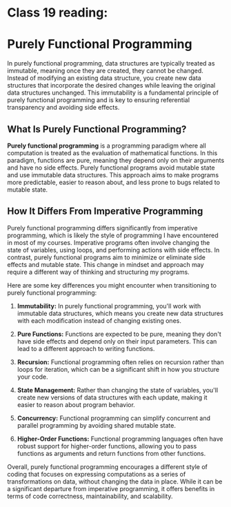 # Class 19 reading:
# Purely Functional Programming

In purely functional programming, data structures are typically treated as immutable, meaning once they are created, they cannot be changed. Instead of modifying an existing data structure, you create new data structures that incorporate the desired changes while leaving the original data structures unchanged. This immutability is a fundamental principle of purely functional programming and is key to ensuring referential transparency and avoiding side effects.

## What Is Purely Functional Programming?

**Purely functional programming** is a programming paradigm where all computation is treated as the evaluation of mathematical functions. In this paradigm, functions are pure, meaning they depend only on their arguments and have no side effects. Purely functional programs avoid mutable state and use immutable data structures. This approach aims to make programs more predictable, easier to reason about, and less prone to bugs related to mutable state.

## How It Differs From Imperative Programming

Purely functional programming differs significantly from imperative programming, which is likely the style of programming I have encountered in most of my courses. Imperative programs often involve changing the state of variables, using loops, and performing actions with side effects.
In contrast, purely functional programs aim to minimize or eliminate side effects and mutable state.
This change in mindset and approach may require a different way of thinking and structuring my programs.

Here are some key differences you might encounter when transitioning to purely functional programming:

1. **Immutability:** In purely functional programming, you'll work with immutable data structures, which means you create new data structures with each modification instead of changing existing ones.

2. **Pure Functions:** Functions are expected to be pure, meaning they don't have side effects and depend only on their input parameters. This can lead to a different approach to writing functions.

3. **Recursion:** Functional programming often relies on recursion rather than loops for iteration, which can be a significant shift in how you structure your code.

4. **State Management:** Rather than changing the state of variables, you'll create new versions of data structures with each update, making it easier to reason about program behavior.

5. **Concurrency:** Functional programming can simplify concurrent and parallel programming by avoiding shared mutable state.

6. **Higher-Order Functions:** Functional programming languages often have robust support for higher-order functions, allowing you to pass functions as arguments and return functions from other functions.

Overall, purely functional programming encourages a different style of coding that focuses on expressing computations as a series of transformations on data, without changing the data in place. While it can be a significant departure from imperative programming, it offers benefits in terms of code correctness, maintainability, and scalability.

